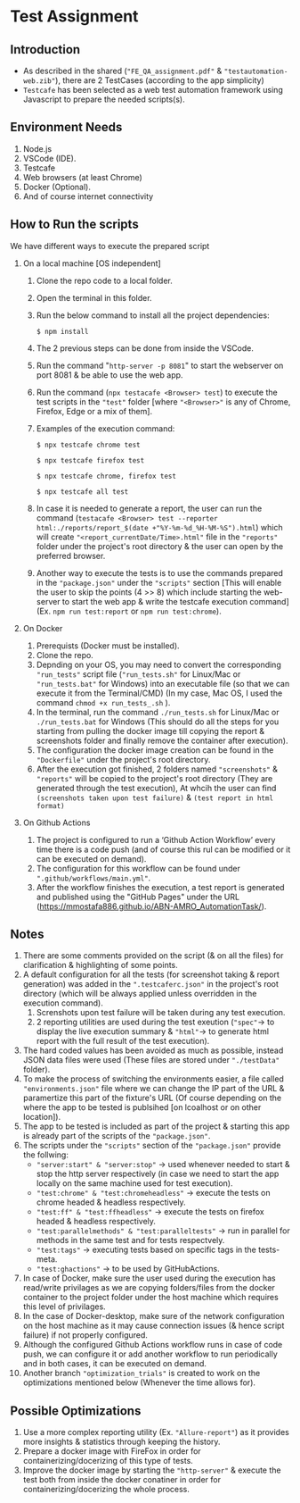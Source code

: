 # Test Assignment

## Introduction

- As described in the shared (`"FE_QA_assignment.pdf"` & `"testautomation-web.zib"`), there are 2 TestCases (according to the app simplicity)
- `Testcafe` has been selected as a web test automation framework using Javascript to prepare the needed scripts(s).

## Environment Needs
1.  Node.js
2.  VSCode (IDE).
3.  Testcafe
4.  Web browsers (at least Chrome)
5.  Docker (Optional).
6.  And of course internet connectivity

## How to Run the scripts
We have different ways to execute the prepared script
1.  On a local machine [OS independent]
    1. Clone the repo code to a local folder.
    2. Open the terminal in this folder.
    3. Run the below command to install all the project dependencies:

       `$ npm install`

    4. The 2 previous steps can be done from inside the VSCode.
    5. Run the command "`http-server -p 8081`" to start the webserver on port 8081 & be able to use the web app.
    6. Run the command (``npx testacafe <Browser> test``) to execute the test scripts in the `"test"` folder [where `"<Browser>"` is any of Chrome, Firefox, Edge or a mix of them].
    7. Examples of the execution command:

       `$ npx testcafe chrome test`

       `$ npx testcafe firefox test`

       `$ npx testcafe chrome, firefox test`

       `$ npx testcafe all test`
 
    8. In case it is needed to generate a report, the user can run the command (``testacafe <Browser> test --reporter html:./reports/report_$(date +"%Y-%m-%d_%H-%M-%S").html``) which will create `"<report_currentDate/Time>.html"` file in the `"reports"` folder under the project's root directory & the user can open by the preferred browser.
    9. Another way to execute the tests is to use the commands prepared in the `"package.json"` under the `"scripts"` section [This will enable the user to skip the points (4 >> 8) which include starting the web-server to start the web app & write the testcafe execution command] (Ex. `npm run test:report` or `npm run test:chrome`).

2.  On Docker
    1. Prerequists (Docker must be installed).
    2. Clone the repo.
    3. Depnding on your OS, you may need to convert the corresponding `"run_tests"` script file (`"run_tests.sh"` for Linux/Mac or `"run_tests.bat"` for Windows) into an executable file (so that we can execute it from the Terminal/CMD) (In my case, Mac OS, I used the command `chmod +x run_tests_.sh` ).
    4. In the terminal, run the command `./run_tests.sh` for Linux/Mac or `./run_tests.bat` for Windows (This should do all the steps for you starting from pulling the docker image till copying the report & screenshots folder and finally remove the container after execution).
    5. The configuration the docker image creation can be found in the `"Dockerfile"` under the project's root directory.
    6. After the execution got finished, 2 folders named  `"screenshots"` & `"reports"` will be copied to the project's root directory (They are generated through the test execution), At whcih the user can find `(screenshots taken upon test failure)` & `(test report in html format)`

3.  On Github Actions
    1. The project is configured to run a ‘Github Action Workflow’ every time there is a code push (and of course this rul can be modified or it can be executed on demand).
    2. The configuration for this workflow can be found under `".github/workflows/main.yml"`.
    3. After the workflow finishes the execution, a test report is generated and published using the "GitHub Pages" under the URL (https://mmostafa886.github.io/ABN-AMRO_AutomationTask/).

## Notes
1.  There are some comments provided on the script (& on all the files) for clarification & highlighting of some points.
2.  A default configuration for all the tests (for screenshot taking & report generation) was added in the `".testcaferc.json"` in the project's root directory (which will be always applied unless overridden in the execution command).
    1. Screnshots upon test failure will be taken during any test execution.
    2. 2 reporting utilities are used during the test exeution (`"spec"`-> to display the live execution summary & `"html"`-> to generate html report with the full result of the test execution).
3.  The hard coded values has been avoided as much as possible, instead JSON data files were used (These files are stored under `"./testData"` folder).
4.  To make the process of switching the environments easier, a file called `"environments.json"` file where we can change the IP part of the URL & paramertize this part of the fixture's URL (Of course depending on the where the app to be tested is publsihed [on lcoalhost or on other location]).
5.  The app to be tested is included as part of the project & starting this app is already part of the scripts of the `"package.json"`.
6.  The scripts under the `"scripts"` section of the `"package.json"` provide the follwing:
    - `"server:start" & "server:stop"` -> used whenever needed to start & stop the http server respectively (in case we need to start the app locally on the same machine used for test execution).
    - `"test:chrome" & "test:chromeheadless"` -> execute the tests on chrome headed & headless respectively.
    - `"test:ff" & "test:ffheadless"` -> execute the tests on firefox headed & headless respectively.
    - `"test:parallelmethods" & "test:paralleltests"` -> run in parallel for methods in the same test and for tests respectvely.
    - `"test:tags"` -> executing tests based on specific tags in the tests-meta.
    - `"test:ghactions"` -> to be used by GitHubActions.
7.  In case of Docker, make sure the user used during the execution has read/write privilages as we are copying folders/files from the docker container to the project folder under the host machine which requires this level of privilages.
8.  In the case of Docker-desktop, make sure of the network configuration on the host machine as it may cause connection issues (& hence script failure) if not properly configured.
9.  Although the configured Github Actions workflow runs in case of code push, we can configure it or add another workflow to run periodically and in both cases, it can be executed on demand.
10. Another branch `"optimization_trials"` is created to work on the optimizations mentioned below (Whenever the time allows for).

## Possible Optimizations
1.  Use a more complex reporting utility (Ex. `"Allure-report"`) as it provides more insights & statistics through keeping the history.
2.  Prepare a docker image with FireFox in order for containerizing/docerizing of this type of tests.
3.  Improve the docker image by starting the `"http-server"` & execute the test both from inside the docker conatiner in order for containerizing/docerizing the whole process.

